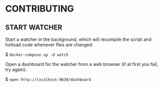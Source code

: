 # CONTRIBUTING

## START WATCHER

Start a watcher in the background, which will recompile the script and hotload 
code whenever files are changed:

$ `docker-compose up -d watch`

Open a dashboard for the watcher from a web browser (if at first you fail, try again):

$ `open http://localhost:9630/dashboard`

